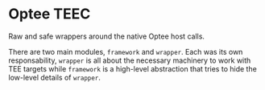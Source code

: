 # Optee TEEC

Raw and safe wrappers around the native Optee host calls.

There are two main modules, `framework` and `wrapper`. Each was its own responsability, `wrapper` is all about the necessary machinery to work with TEE targets while `framework` is a high-level abstraction that tries to hide the low-level details of `wrapper`.